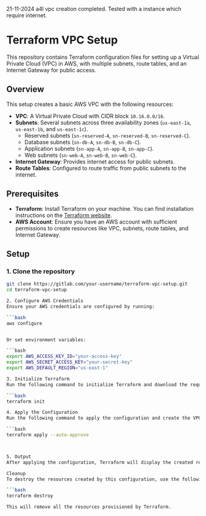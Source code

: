 21-11-2024 a4l vpc creation completed. Tested with a instance which require internet.

# Terraform VPC Setup

This repository contains Terraform configuration files for setting up a Virtual Private Cloud (VPC) in AWS, with multiple subnets, route tables, and an Internet Gateway for public access.

## Overview

This setup creates a basic AWS VPC with the following resources:

- **VPC**: A Virtual Private Cloud with CIDR block `10.16.0.0/16`.
- **Subnets**: Several subnets across three availability zones (`us-east-1a`, `us-east-1b`, and `us-east-1c`).
  - Reserved subnets (`sn-reserved-A`, `sn-reserved-B`, `sn-reserved-C`).
  - Database subnets (`sn-db-A`, `sn-db-B`, `sn-db-C`).
  - Application subnets (`sn-app-A`, `sn-app-B`, `sn-app-C`).
  - Web subnets (`sn-web-A`, `sn-web-B`, `sn-web-C`).
- **Internet Gateway**: Provides internet access for public subnets.
- **Route Tables**: Configured to route traffic from public subnets to the internet.

## Prerequisites

- **Terraform**: Install Terraform on your machine. You can find installation instructions on the [Terraform website](https://www.terraform.io/downloads.html).
- **AWS Account**: Ensure you have an AWS account with sufficient permissions to create resources like VPC, subnets, route tables, and Internet Gateway.

## Setup

### 1. Clone the repository

```bash
git clone https://gitlab.com/your-username/terraform-vpc-setup.git
cd terraform-vpc-setup

2. Configure AWS Credentials
Ensure your AWS credentials are configured by running:

```bash
aws configure


Or set environment variables:

```bash
export AWS_ACCESS_KEY_ID="your-access-key"
export AWS_SECRET_ACCESS_KEY="your-secret-key"
export AWS_DEFAULT_REGION="us-east-1"

3. Initialize Terraform
Run the following command to initialize Terraform and download the required providers:

```bash
terraform init

4. Apply the Configuration
Run the following command to apply the configuration and create the VPC in AWS:

```bash
terraform apply --auto-approve



5. Output
After applying the configuration, Terraform will display the created resources, including the VPC ID and Subnet IDs.

Cleanup
To destroy the resources created by this configuration, use the following command:

```bash
terraform destroy

This will remove all the resources provisioned by Terraform.